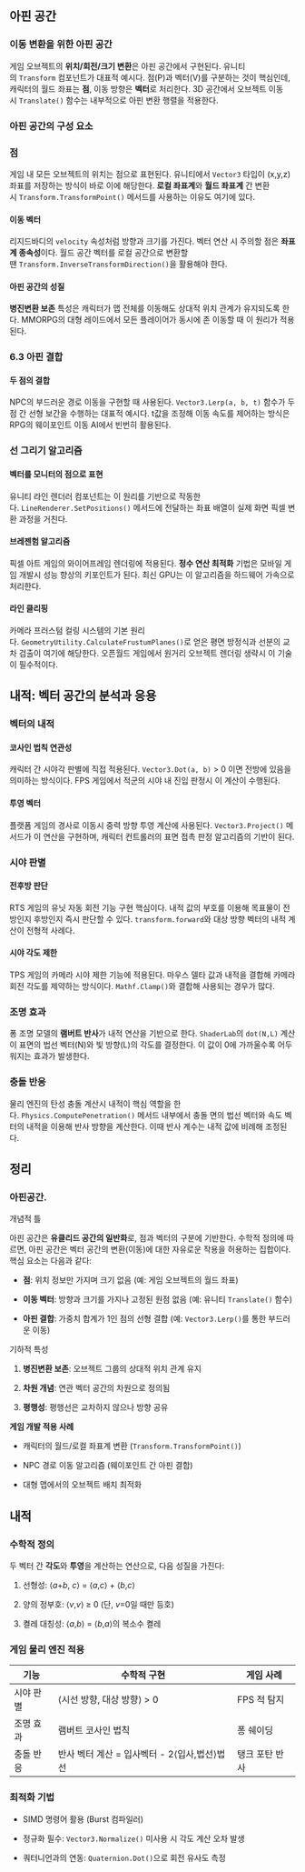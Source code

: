 ## 아핀 공간
### 이동 변환을 위한 아핀 공간

게임 오브젝트의 **위치/회전/크기 변환**은 아핀 공간에서 구현된다. 유니티의 `Transform` 컴포넌트가 대표적 예시다. 점(P)과 벡터(V)를 구분하는 것이 핵심인데, 캐릭터의 월드 좌표는 **점**, 이동 방향은 **벡터**로 처리한다. 3D 공간에서 오브젝트 이동시 `Translate()` 함수는 내부적으로 아핀 변환 행렬을 적용한다.

### 아핀 공간의 구성 요소

### 점

게임 내 모든 오브젝트의 위치는 점으로 표현된다. 유니티에서 `Vector3` 타입이 (x,y,z) 좌표를 저장하는 방식이 바로 이에 해당한다. **로컬 좌표계**와 **월드 좌표계** 간 변환시 `Transform.TransformPoint()` 메서드를 사용하는 이유도 여기에 있다.

#### 이동 벡터

리지드바디의 `velocity` 속성처럼 방향과 크기를 가진다. 벡터 연산 시 주의할 점은 **좌표계 종속성**이다. 월드 공간 벡터를 로컬 공간으로 변환할 땐 `Transform.InverseTransformDirection()`을 활용해야 한다.

#### 아핀 공간의 성질

**병진변환 보존** 특성은 캐릭터가 맵 전체를 이동해도 상대적 위치 관계가 유지되도록 한다. MMORPG의 대형 레이드에서 모든 플레이어가 동시에 존 이동할 때 이 원리가 적용된다.

### 6.3 아핀 결합

#### 두 점의 결합

NPC의 부드러운 경로 이동을 구현할 때 사용된다. `Vector3.Lerp(a, b, t)` 함수가 두 점 간 선형 보간을 수행하는 대표적 예시다. t값을 조정해 이동 속도를 제어하는 방식은 RPG의 웨이포인트 이동 AI에서 빈번히 활용된다.

### 선 그리기 알고리즘

#### 벡터를 모니터의 점으로 표현

유니티 라인 렌더러 컴포넌트는 이 원리를 기반으로 작동한다. `LineRenderer.SetPositions()` 메서드에 전달하는 좌표 배열이 실제 화면 픽셀 변환 과정을 거친다.

#### 브레젠험 알고리즘

픽셀 아트 게임의 와이어프레임 렌더링에 적용된다. **정수 연산 최적화** 기법은 모바일 게임 개발시 성능 향상의 키포인트가 된다. 최신 GPU는 이 알고리즘을 하드웨어 가속으로 처리한다.

#### 라인 클리핑

카메라 프러스텀 컬링 시스템의 기본 원리다. `GeometryUtility.CalculateFrustumPlanes()`로 얻은 평면 방정식과 선분의 교차 검출이 여기에 해당한다. 오픈월드 게임에서 원거리 오브젝트 렌더링 생략시 이 기술이 필수적이다.


## 내적: 벡터 공간의 분석과 응용

### 벡터의 내적

#### 코사인 법칙 연관성

캐릭터 간 시야각 판별에 직접 적용된다. `Vector3.Dot(a, b)` > 0 이면 전방에 있음을 의미하는 방식이다. FPS 게임에서 적군의 시야 내 진입 판정시 이 계산이 수행된다.

#### 투영 벡터

플랫폼 게임의 경사로 이동시 중력 방향 투영 계산에 사용된다. `Vector3.Project()` 메서드가 이 연산을 구현하며, 캐릭터 컨트롤러의 표면 접촉 판정 알고리즘의 기반이 된다.

### 시야 판별

#### 전후방 판단

RTS 게임의 유닛 자동 회전 기능 구현 핵심이다. 내적 값의 부호를 이용해 목표물이 전방인지 후방인지 즉시 판단할 수 있다. `transform.forward`와 대상 방향 벡터의 내적 계산이 전형적 사례다.

#### 시야 각도 제한

TPS 게임의 카메라 시야 제한 기능에 적용된다. 마우스 델타 값과 내적을 결합해 카메라 회전 각도를 제약하는 방식이다. `Mathf.Clamp()`와 결합해 사용되는 경우가 많다.

### 조명 효과

퐁 조명 모델의 **램버트 반사**가 내적 연산을 기반으로 한다. `ShaderLab`의 `dot(N,L)` 계산이 표면의 법선 벡터(N)와 빛 방향(L)의 각도를 결정한다. 이 값이 0에 가까울수록 어두워지는 효과가 발생한다.

### 충돌 반응

물리 엔진의 탄성 충돌 계산시 내적이 핵심 역할을 한다. `Physics.ComputePenetration()` 메서드 내부에서 충돌 면의 법선 벡터와 속도 벡터의 내적을 이용해 반사 방향을 계산한다. 이때 반사 계수는 내적 값에 비례해 조정된다.


## 정리

### 아핀공간.

개념적 틀

아핀 공간은 **유클리드 공간의 일반화**로, 점과 벡터의 구분에 기반한다. 수학적 정의에 따르면, 아핀 공간은 벡터 공간의 변환(이동)에 대한 자유로운 작용을 허용하는 집합이다. 핵심 요소는 다음과 같다:

- **점**: 위치 정보만 가지며 크기 없음 (예: 게임 오브젝트의 월드 좌표)
    
- **이동 벡터**: 방향과 크기를 가지나 고정된 원점 없음 (예: 유니티 `Translate()` 함수)
    
- **아핀 결합**: 가중치 합계가 1인 점의 선형 결합 (예: `Vector3.Lerp()`를 통한 부드러운 이동)
    

기하적 특성

1. **병진변환 보존**: 오브젝트 그룹의 상대적 위치 관계 유지
    
2. **차원 개념**: 연관 벡터 공간의 차원으로 정의됨
    
3. **평행성**: 평행선은 교차하지 않으나 방향 공유
    

**게임 개발 적용 사례**

- 캐릭터의 월드/로컬 좌표계 변환 (`Transform.TransformPoint()`)
    
- NPC 경로 이동 알고리즘 (웨이포인트 간 아핀 결합)
    
- 대형 맵에서의 오브젝트 배치 최적화


## 내적

### 수학적 정의

두 벡터 간 **각도**와 **투영**을 계산하는 연산으로, 다음 성질을 가진다:

1. 선형성: ⟨_a_+_b_, _c_⟩ = ⟨_a_,_c_⟩ + ⟨_b_,_c_⟩
    
2. 양의 정부호: ⟨_v_,_v_⟩ ≥ 0 (단, _v_=0일 때만 등호)
    
3. 켤레 대칭성: ⟨_a_,_b_⟩ = ⟨_b_,_a_⟩의 복소수 켤레
    

### 게임 물리 엔진 적용

|기능|수학적 구현|게임 사례|
|---|---|---|
|시야 판별|⟨시선 방향, 대상 방향⟩ > 0|FPS 적 탐지|
|조명 효과|램버트 코사인 법칙|퐁 쉐이딩|
|충돌 반응|반사 벡터 계산 = 입사벡터 - 2⟨입사,법선⟩법선|탱크 포탄 반사|

### **최적화 기법**

- SIMD 명령어 활용 (Burst 컴파일러)
    
- 정규화 필수: `Vector3.Normalize()` 미사용 시 각도 계산 오차 발생
    
- 쿼터니언과의 연동: `Quaternion.Dot()`으로 회전 유사도 측정

